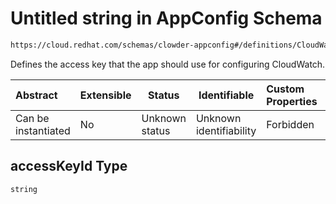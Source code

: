 # Untitled string in AppConfig Schema

```txt
https://cloud.redhat.com/schemas/clowder-appconfig#/definitions/CloudWatchConfig/properties/accessKeyId
```

Defines the access key that the app should use for configuring CloudWatch.


| Abstract            | Extensible | Status         | Identifiable            | Custom Properties | Additional Properties | Access Restrictions | Defined In                                                    |
| :------------------ | ---------- | -------------- | ----------------------- | :---------------- | --------------------- | ------------------- | ------------------------------------------------------------- |
| Can be instantiated | No         | Unknown status | Unknown identifiability | Forbidden         | Allowed               | none                | [schema.json\*](../../out/schema.json "open original schema") |

## accessKeyId Type

`string`
